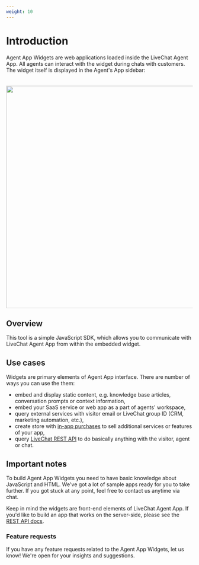 ```yaml
---
weight: 10
---
```


# Introduction

Agent App Widgets are web applications loaded inside the LiveChat Agent App. All agents can interact with the widget during chats with customers. The widget itself is displayed in the Agent's App sidebar:

<img src="../assets/images/agent-app-widget-sample.png" width="600" style="margin-top: 20px;max-width: 100%;"/>

## Overview

This tool is a simple JavaScript SDK, which allows you to communicate with LiveChat Agent App from within the embedded widget.

## Use cases

Widgets are primary elements of Agent App interface. There are number of ways you can use the them:

* embed and display static content, e.g. knowledge base articles, conversation prompts or context information,
* embed your SaaS service or web app as a part of agents' workspace,
* query external services with visitor email or LiveChat group ID (CRM, marketing automation, etc.),
* create store with [in-app purchases](/beta-docs/billing-api) to sell additional services or features of your app,
* query [LiveChat REST API](/beta-docs/rest-api) to do basically anything with the visitor, agent or chat.

## Important notes

To build Agent App Widgets you need to have basic knowledge about JavaScript and HTML. We've got a lot of sample apps ready for you to take further. If you got stuck at any point, feel free to contact us anytime via chat.

Keep in mind the widgets are front-end elements of LiveChat Agent App. If you'd like to build  an app that works on the server-side, please see the [REST API docs](/beta-docs/rest-api).

### Feature requests

If you have any feature requests related to the Agent App Widgets, let us know! We're open for your insights and suggestions.